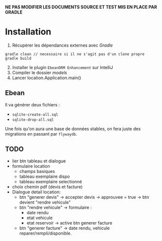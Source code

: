 **NE PAS MODIFIER LES DOCUMENTS SOURCE ET TEST MIS EN PLACE PAR GRADLE**

# Installation

1. Récupérer les dépendances externes avec *Gradle*
```
gradle clean // necessaire si il ne s'agit pas d'un clone propre
gradle build
```
2. Installer le plugin `EbeanORM Enhancement` sur IntelliJ
3. Compiler le dossier *models*
4. Lancer location.Application.main()


## Ebean

Il va générer deux fichiers :
- `sqlite-create-all.sql`
- `sqlite-drop-all.sql`

Une fois qu'on aura une base de données stables,
on fera juste des migrations en passant par `flywaydb`.



## TODO
- lier btn tableau et dialogue
- formulaire location
	- champs basiques
	- tableau exemplaire dispo
	- tableau exemplaire selectionné
- choix chemin pdf (devis et facture)
- Dialogue detail location:
	- btn "generer devis" -> accepter devis -> approuvee = true -> btn devient "rendre vehicule"
	- btn "rendre vehicule" -> formulaire :
		- date rendu
		- etat vehicule
		- etat reservoir
		-> active btn generer facture
	- btn "generer facture" -> date rendu, vehicule reparer/rempli/disponible.
